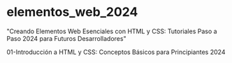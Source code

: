 # elementos_web_2024
"Creando Elementos Web Esenciales con HTML y CSS: Tutoriales Paso a Paso 2024 para Futuros Desarrolladores"


01-Introducción a HTML y CSS: Conceptos Básicos para Principiantes 2024